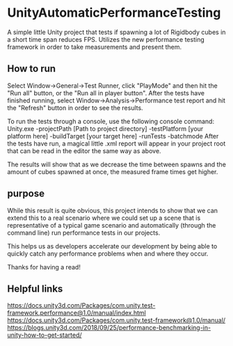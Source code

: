 # UnityAutomaticPerformanceTesting
A simple little Unity project that tests if spawning a lot of Rigidbody cubes in a short time span reduces FPS.
Utilizes the new performance testing framework in order to take measurements and present them.

## How to run
Select Window->General->Test Runner, click "PlayMode" and then hit the "Run all" button, or the "Run all in player button".
After the tests have finished running, select Window->Analysis->Performance test report and hit the "Refresh" button in order to see the results.

To run the tests through a console, use the following console command:
Unity.exe -projectPath [Path to project directory] -testPlatform [your platform here] -buildTarget [your target here] -runTests -batchmode
After the tests have run, a magical little .xml report will appear in your project root that can be read in the editor the same way as above.

The results will show that as we decrease the time between spawns and the amount of cubes spawned at once, the measured
frame times get higher.

## purpose
While this result is quite obvious, this project intends to show that we can extend this to a real scenario where
we could set up a scene that is representative of a typical game scenario and automatically (through the command line) run performance tests in our projects.

This helps us as developers accelerate our development by being able to quickly catch any performance problems when and where they occur.

Thanks for having a read!

## Helpful links
https://docs.unity3d.com/Packages/com.unity.test-framework.performance@1.0/manual/index.html
https://docs.unity3d.com/Packages/com.unity.test-framework@1.0/manual/
https://blogs.unity3d.com/2018/09/25/performance-benchmarking-in-unity-how-to-get-started/
